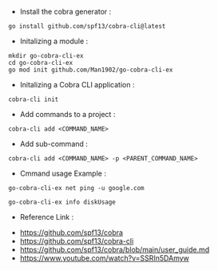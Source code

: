 * Install the cobra generator : 
```
go install github.com/spf13/cobra-cli@latest
```

* Initalizing a module : 
```
mkdir go-cobra-cli-ex
cd go-cobra-cli-ex
go mod init github.com/Man1902/go-cobra-cli-ex
```

* Initalizing a Cobra CLI application : 
```
cobra-cli init
```

* Add commands to a project : 
```
cobra-cli add <COMMAND_NAME>
```

* Add sub-command : 
```
cobra-cli add <COMMAND_NAME> -p <PARENT_COMMAND_NAME>
```

* Cmmand usage Example : 
```
go-cobra-cli-ex net ping -u google.com

go-cobra-cli-ex info diskUsage
```

* Reference Link : 
- https://github.com/spf13/cobra
- https://github.com/spf13/cobra-cli
- https://github.com/spf13/cobra/blob/main/user_guide.md
- https://www.youtube.com/watch?v=SSRIn5DAmyw
